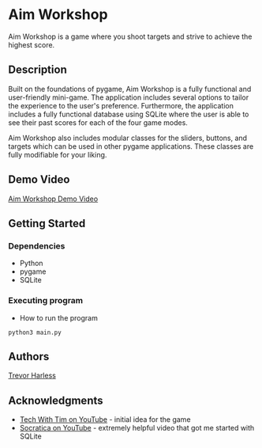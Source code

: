 # Aim Workshop

Aim Workshop is a game where you shoot targets and strive to achieve the highest score.

## Description

Built on the foundations of pygame, Aim Workshop is a fully functional and user-friendly mini-game.
The application includes several options to tailor the experience to the user's preference. 
Furthermore, the application includes a fully functional database using SQLite where the user
is able to see their past scores for each of the four game modes. 

Aim Workshop also includes modular classes for the sliders, buttons, and targets which can be used
in other pygame applications. These classes are fully modifiable for your liking. 

## Demo Video
[Aim Workshop Demo Video](https://youtu.be/OeehY1VkiME)

## Getting Started

### Dependencies

* Python
* pygame
* SQLite

### Executing program

* How to run the program
```
python3 main.py
```

## Authors
[Trevor Harless](https://www.linkedin.com/in/trevorharless/)

## Acknowledgments
* [Tech With Tim on YouTube](https://www.youtube.com/channel/UC4JX40jDee_tINbkjycV4Sg) - initial idea for the game
* [Socratica on YouTube](https://www.youtube.com/watch?v=c8yHTlrs9EA&t=540s) - extremely helpful video that got me started with SQLite
